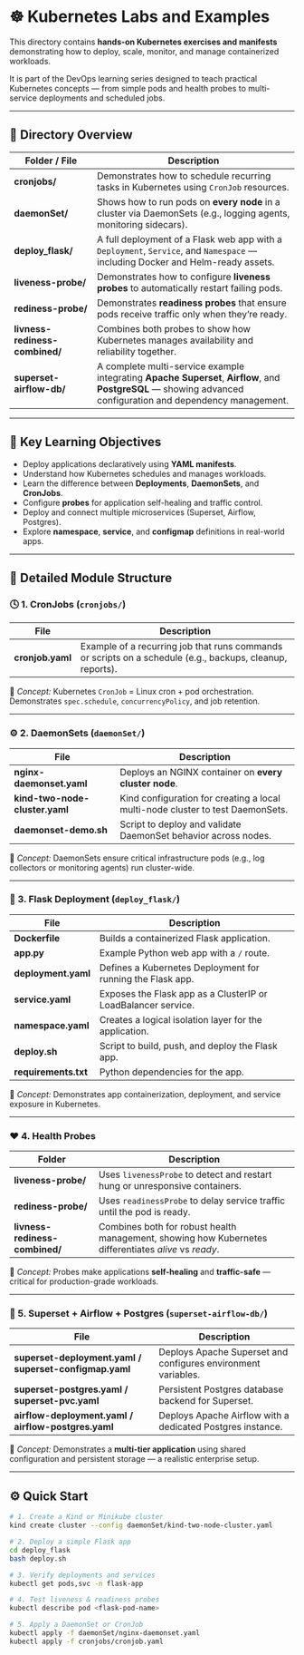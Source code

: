 # ☸️ Kubernetes Labs and Examples

This directory contains **hands-on Kubernetes exercises and manifests** demonstrating how to deploy, scale, monitor, and manage containerized workloads.

It is part of the DevOps learning series designed to teach practical Kubernetes concepts — from simple pods and health probes to multi-service deployments and scheduled jobs.

---

## 📁 Directory Overview

| Folder / File | Description |
|----------------|-------------|
| **cronjobs/** | Demonstrates how to schedule recurring tasks in Kubernetes using `CronJob` resources. |
| **daemonSet/** | Shows how to run pods on **every node** in a cluster via DaemonSets (e.g., logging agents, monitoring sidecars). |
| **deploy_flask/** | A full deployment of a Flask web app with a `Deployment`, `Service`, and `Namespace` — including Docker and Helm-ready assets. |
| **liveness-probe/** | Demonstrates how to configure **liveness probes** to automatically restart failing pods. |
| **rediness-probe/** | Demonstrates **readiness probes** that ensure pods receive traffic only when they’re ready. |
| **livness-rediness-combined/** | Combines both probes to show how Kubernetes manages availability and reliability together. |
| **superset-airflow-db/** | A complete multi-service example integrating **Apache Superset**, **Airflow**, and **PostgreSQL** — showing advanced configuration and dependency management. |

---

## 🧠 Key Learning Objectives

- Deploy applications declaratively using **YAML manifests**.  
- Understand how Kubernetes schedules and manages workloads.  
- Learn the difference between **Deployments**, **DaemonSets**, and **CronJobs**.  
- Configure **probes** for application self-healing and traffic control.  
- Deploy and connect multiple microservices (Superset, Airflow, Postgres).  
- Explore **namespace**, **service**, and **configmap** definitions in real-world apps.

---

## 🧩 Detailed Module Structure

### 🕓 1. CronJobs (`cronjobs/`)
| File | Description |
|------|--------------|
| **cronjob.yaml** | Example of a recurring job that runs commands or scripts on a schedule (e.g., backups, cleanup, reports). |

🧠 *Concept:* Kubernetes `CronJob` = Linux cron + pod orchestration. Demonstrates `spec.schedule`, `concurrencyPolicy`, and job retention.

---

### ⚙️ 2. DaemonSets (`daemonSet/`)
| File | Description |
|------|--------------|
| **nginx-daemonset.yaml** | Deploys an NGINX container on **every cluster node**. |
| **kind-two-node-cluster.yaml** | Kind configuration for creating a local multi-node cluster to test DaemonSets. |
| **daemonset-demo.sh** | Script to deploy and validate DaemonSet behavior across nodes. |

🧠 *Concept:* DaemonSets ensure critical infrastructure pods (e.g., log collectors or monitoring agents) run cluster-wide.

---

### 🐍 3. Flask Deployment (`deploy_flask/`)
| File | Description |
|------|--------------|
| **Dockerfile** | Builds a containerized Flask application. |
| **app.py** | Example Python web app with a `/` route. |
| **deployment.yaml** | Defines a Kubernetes Deployment for running the Flask app. |
| **service.yaml** | Exposes the Flask app as a ClusterIP or LoadBalancer service. |
| **namespace.yaml** | Creates a logical isolation layer for the application. |
| **deploy.sh** | Script to build, push, and deploy the Flask app. |
| **requirements.txt** | Python dependencies for the app. |

🧠 *Concept:* Demonstrates app containerization, deployment, and service exposure in Kubernetes.

---

### ❤️ 4. Health Probes

| Folder | Description |
|---------|-------------|
| **liveness-probe/** | Uses `livenessProbe` to detect and restart hung or unresponsive containers. |
| **rediness-probe/** | Uses `readinessProbe` to delay service traffic until the pod is ready. |
| **livness-rediness-combined/** | Combines both for robust health management, showing how Kubernetes differentiates *alive* vs *ready*. |

🧠 *Concept:* Probes make applications **self-healing** and **traffic-safe** — critical for production-grade workloads.

---

### 🧱 5. Superset + Airflow + Postgres (`superset-airflow-db/`)
| File | Description |
|------|--------------|
| **superset-deployment.yaml / superset-configmap.yaml** | Deploys Apache Superset and configures environment variables. |
| **superset-postgres.yaml / superset-pvc.yaml** | Persistent Postgres database backend for Superset. |
| **airflow-deployment.yaml / airflow-postgres.yaml** | Deploys Apache Airflow with a dedicated Postgres instance. |

🧠 *Concept:* Demonstrates a **multi-tier application** using shared configuration and persistent storage — a realistic enterprise setup.

---

## ⚙️ Quick Start

```bash
# 1. Create a Kind or Minikube cluster
kind create cluster --config daemonSet/kind-two-node-cluster.yaml

# 2. Deploy a simple Flask app
cd deploy_flask
bash deploy.sh

# 3. Verify deployments and services
kubectl get pods,svc -n flask-app

# 4. Test liveness & readiness probes
kubectl describe pod <flask-pod-name>

# 5. Apply a DaemonSet or CronJob
kubectl apply -f daemonSet/nginx-daemonset.yaml
kubectl apply -f cronjobs/cronjob.yaml
